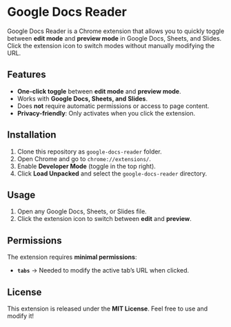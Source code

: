 # Google Docs Reader

Google Docs Reader is a Chrome extension that allows you to quickly toggle between **edit mode** and **preview mode** in Google Docs, Sheets, and Slides. Click the extension icon to switch modes without manually modifying the URL.

## Features
- **One-click toggle** between **edit mode** and **preview mode**.
- Works with **Google Docs, Sheets, and Slides**.
- Does **not** require automatic permissions or access to page content.
- **Privacy-friendly**: Only activates when you click the extension.

## Installation
1. Clone this repository as `google-docs-reader` folder.
2. Open Chrome and go to `chrome://extensions/`.
3. Enable **Developer Mode** (toggle in the top right).
4. Click **Load Unpacked** and select the `google-docs-reader` directory.

## Usage
1. Open any Google Docs, Sheets, or Slides file.
1. Click the extension icon to switch between **edit** and **preview**.

## Permissions
The extension requires **minimal permissions**:
- **`tabs`** → Needed to modify the active tab’s URL when clicked.

## License
This extension is released under the **MIT License**. Feel free to use and modify it!

